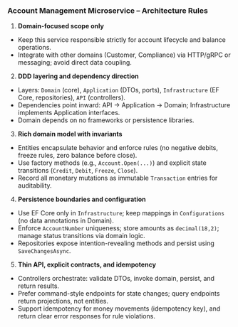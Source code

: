 ### Account Management Microservice – Architecture Rules

1. **Domain-focused scope only**
- Keep this service responsible strictly for account lifecycle and balance operations.
- Integrate with other domains (Customer, Compliance) via HTTP/gRPC or messaging; avoid direct data coupling.

2. **DDD layering and dependency direction**
- Layers: `Domain` (core), `Application` (DTOs, ports), `Infrastructure` (EF Core, repositories), `API` (controllers).
- Dependencies point inward: API → Application → Domain; Infrastructure implements Application interfaces.
- Domain depends on no frameworks or persistence libraries.

3. **Rich domain model with invariants**
- Entities encapsulate behavior and enforce rules (no negative debits, freeze rules, zero balance before close).
- Use factory methods (e.g., `Account.Open(...)`) and explicit state transitions (`Credit`, `Debit`, `Freeze`, `Close`).
- Record all monetary mutations as immutable `Transaction` entries for auditability.

4. **Persistence boundaries and configuration**
- Use EF Core only in `Infrastructure`; keep mappings in `Configurations` (no data annotations in Domain).
- Enforce `AccountNumber` uniqueness; store amounts as `decimal(18,2)`; manage status transitions via domain logic.
- Repositories expose intention-revealing methods and persist using `SaveChangesAsync`.

5. **Thin API, explicit contracts, and idempotency**
- Controllers orchestrate: validate DTOs, invoke domain, persist, and return results.
- Prefer command-style endpoints for state changes; query endpoints return projections, not entities.
- Support idempotency for money movements (idempotency key), and return clear error responses for rule violations.
